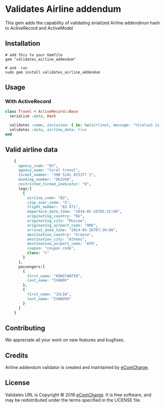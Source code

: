 # Validates Airline addendum

This gem adds the capability of validating sirialized Airline addendmun hash to ActiveRecord and ActiveModel

## Installation
    
```    
# add this to your Gemfile
gem "validates_airline_addendum"

# and  run
sudo gem install validates_airline_addendum
```

## Usage

### With ActiveRecord

```ruby
class Travel < ActiveRecord::Base
  serialize :data, Hash

  validates :name, inclusion: { in: %w(airline), message: "%{value} is not a valid name" }
  validates :data, airline_data: true
end
```

## Valid airline data
```ruby
    {
      agency_code: "03",
      agency_name: "Corel travel",
      ticket_number: "390 5241 025377 1",
      booking_number: "DKZVUA",
      restricted_ticked_indicator: "0",
      legs:[
        {
          airline_code: "B2",
          stop_over_code: "X",
          flight_number: "A3 971",
          departure_date_time: "2014-05-26T05:15:00",
          originating_country: "RU",
          originating_city: "Moscow",
          originating_airport_code: "DME",
          arrival_date_time: "2014-05-26T07:30:00",
          destination_country: "Greece",
          destination_city: "Athems",
          destination_airport_code: "ATH",
          coupon: "coupon code",
          class: "C"
        }
      ],
      passengers:[
        {
          first_name: "KONSTANTIN",
          last_name: "IVANOV"
        },
        {
          first_name: "JULIA",
          last_name: "IVANOVA"
        }
      ]
    }
```

## Contributing
 We appreciate all your work on new features and bugfixes.

## Credits

Airline addendum validator is created and maintained by [eComCharge](https://ecomcharge.com/).

## License

Validates URL is Copyright © 2016 [eComCharge](https://ecomcharge.com/). It is free software, and may be redistributed under the terms specified in the LICENSE file.
